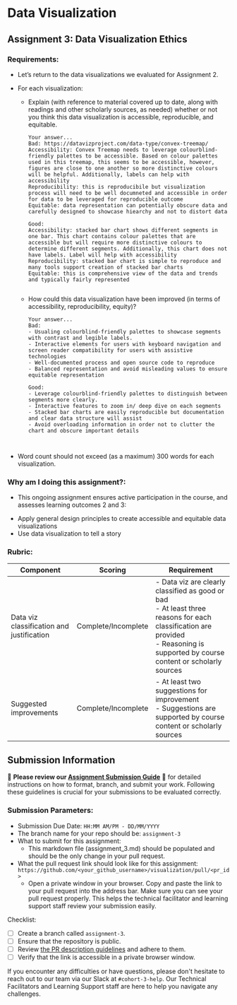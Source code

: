 # Data Visualization

## Assignment 3: Data Visualization Ethics

### Requirements:
- Let’s return to the data visualizations we evaluated for Assignment 2.  
- For each visualization: 
    - Explain (with reference to material covered up to date, along with readings and other scholarly sources, as needed) whether or not you think this data visualization is accessible, reproducible, and equitable. 
        ```
        Your answer...
        Bad: https://datavizproject.com/data-type/convex-treemap/
        Accessibility: Convex Treemap needs to leverage colourblind-friendly palettes to be accessible. Based on colour palettes used in this treemap, this seems to be accessible, however, figures are close to one another so more distinctive colours will be helpful. Additionally, labels can help with accessibility
        Reproducibility: this is reproducibile but visualization process will need to be well documneted and accessible in order for data to be leveraged for reproducible outcome
        Equitable: data representation can potentially obscure data and carefully designed to showcase hiearchy and not to distort data

        Good:
        Accessibility: stacked bar chart shows different segments in one bar. This chart contains colour palettes that are accessible but will require more distinctive colours to determine different segments. Additionally, this chart does not have labels. Label will help with accessibility
        Reproducibility: stacked bar chart is simple to reproduce and many tools support creation of stacked bar charts
        Equitable: this is comprehensive view of the data and trends and typically fairly represented 


        ```
    - How could this data visualization have been improved (in terms of accessibility, reproducibility, equity)?  
        ```
        Your answer...
        Bad:
        - Usualing colourblind-friendly palettes to showcase segments with contrast and legible labels.
        - Interactive elements for users with keyboard navigation and screen reader compatibility for users with assistive technologies
        - Well-documented process and open source code to reproduce
        - Balanced representation and avoid misleading values to ensure equitable representation

        Good:
        - Leverage colourblind-friendly palettes to distinguish between segments more clearly.
        - Interactive features to zoom in/ deep dive on each segments
        - Stacked bar charts are easily reproducible but documentation and clear data structure will assist
        - Avoid overloading information in order not to clutter the chart and obscure important details



        ```

- Word count should not exceed (as a maximum) 300 words for each visualization. 

### Why am I doing this assignment?:
- This ongoing assignment ensures active participation in the course, and assesses learning outcomes 2 and 3:  
* Apply general design principles to create accessible and equitable data visualizations
* Use data visualization to tell a story

### Rubric:
| Component               | Scoring   | Requirement                                                 |
|-------------------------|-----------|-------------------------------------------------------------|
| Data viz classification and justification | Complete/Incomplete | - Data viz are clearly classified as good or bad<br />- At least three reasons for each classification are provided<br />- Reasoning is supported by course content or scholarly sources |
| Suggested improvements  | Complete/Incomplete | - At least two suggestions for improvement<br />- Suggestions are supported by course content or scholarly sources |

## Submission Information

🚨 **Please review our [Assignment Submission Guide](https://github.com/UofT-DSI/onboarding/blob/main/onboarding_documents/submissions.md)** 🚨 for detailed instructions on how to format, branch, and submit your work. Following these guidelines is crucial for your submissions to be evaluated correctly.

### Submission Parameters:
* Submission Due Date: `HH:MM AM/PM - DD/MM/YYYY`
* The branch name for your repo should be: `assignment-3`
* What to submit for this assignment:
    * This markdown file (assignment_3.md) should be populated and should be the only change in your pull request.
* What the pull request link should look like for this assignment: `https://github.com/<your_github_username>/visualization/pull/<pr_id>`
    * Open a private window in your browser. Copy and paste the link to your pull request into the address bar. Make sure you can see your pull request properly. This helps the technical facilitator and learning support staff review your submission easily.

Checklist:
- [ ] Create a branch called `assignment-3`.
- [ ] Ensure that the repository is public.
- [ ] Review [the PR description guidelines](https://github.com/UofT-DSI/onboarding/blob/main/onboarding_documents/submissions.md#guidelines-for-pull-request-descriptions) and adhere to them.
- [ ] Verify that the link is accessible in a private browser window.

If you encounter any difficulties or have questions, please don't hesitate to reach out to our team via our Slack at `#cohort-3-help`. Our Technical Facilitators and Learning Support staff are here to help you navigate any challenges.

